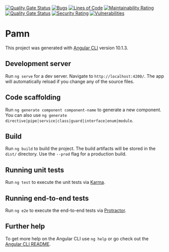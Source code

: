 [![Quality Gate Status](https://sonarqube.forge.grandlyon.com/api/project_badges/measure?project=pamn_client&metric=alert_status)](https://sonarqube.forge.grandlyon.com/dashboard?id=pamn_client)
[![Bugs](https://sonarqube.forge.grandlyon.com/api/project_badges/measure?project=pamn_client&metric=bugs)](https://sonarqube.forge.grandlyon.com/dashboard?id=pamn_client)
[![Lines of Code](https://sonarqube.forge.grandlyon.com/api/project_badges/measure?project=pamn_client&metric=ncloc)](https://sonarqube.forge.grandlyon.com/dashboard?id=pamn_client)
[![Maintainability Rating](https://sonarqube.forge.grandlyon.com/api/project_badges/measure?project=pamn_client&metric=sqale_rating)](https://sonarqube.forge.grandlyon.com/dashboard?id=pamn_client)
[![Quality Gate Status](https://sonarqube.forge.grandlyon.com/api/project_badges/measure?project=pamn_client&metric=alert_status)](https://sonarqube.forge.grandlyon.com/dashboard?id=pamn_client)
[![Security Rating](https://sonarqube.forge.grandlyon.com/api/project_badges/measure?project=pamn_client&metric=security_rating)](https://sonarqube.forge.grandlyon.com/dashboard?id=pamn_client)
[![Vulnerabilities](https://sonarqube.forge.grandlyon.com/api/project_badges/measure?project=pamn_client&metric=vulnerabilities)](https://sonarqube.forge.grandlyon.com/dashboard?id=pamn_client)



# Pamn

This project was generated with [Angular CLI](https://github.com/angular/angular-cli) version 10.1.3.

## Development server

Run `ng serve` for a dev server. Navigate to `http://localhost:4200/`. The app will automatically reload if you change any of the source files.

## Code scaffolding

Run `ng generate component component-name` to generate a new component. You can also use `ng generate directive|pipe|service|class|guard|interface|enum|module`.

## Build

Run `ng build` to build the project. The build artifacts will be stored in the `dist/` directory. Use the `--prod` flag for a production build.

## Running unit tests

Run `ng test` to execute the unit tests via [Karma](https://karma-runner.github.io).

## Running end-to-end tests

Run `ng e2e` to execute the end-to-end tests via [Protractor](http://www.protractortest.org/).

## Further help

To get more help on the Angular CLI use `ng help` or go check out the [Angular CLI README](https://github.com/angular/angular-cli/blob/master/README.md).
